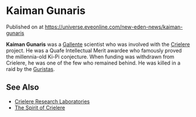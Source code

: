 # Kaiman Gunaris
Published on  at https://universe.eveonline.com/new-eden-news/kaiman-gunaris

**Kaiman Gunaris** was a [Gallente](4bufc5OaK80rlo20Pez6gK)
scientist who was involved with the [Crielere](3Y34ZySL2hebLjco1Y25IK)
project. He was a Quafe Intellectual Merit awardee who famously proved
the millennia-old Ki-Pi conjecture. When funding was withdrawn from
Crielere, he was one of the few who remained behind. He was killed in a
raid by the [Guristas](55L861YhB1ZfaAST6ZbhdO).

See Also
--------
- [Crielere Research Laboratories](3Y34ZySL2hebLjco1Y25IK)
- [The Spirit of Crielere ](4mMuj0iMiVgoiYApnviquX)
